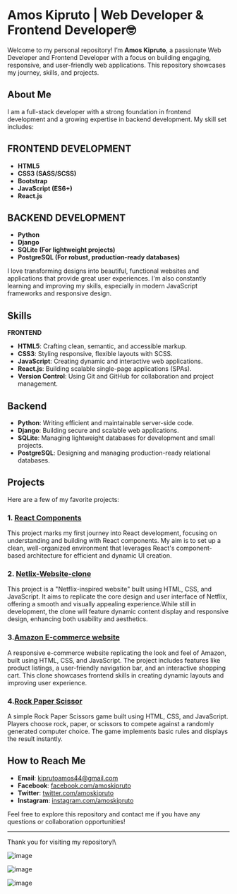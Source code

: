 # Amos Kipruto | Web Developer & Frontend Developer🤓

Welcome to my personal repository! I’m **Amos Kipruto**, a passionate Web Developer and Frontend Developer with a focus on building engaging, responsive, and user-friendly web applications. This repository showcases my journey, skills, and projects.

## About Me

I am a full-stack developer with a strong foundation in frontend development and a growing expertise in backend development. My skill set includes:

## FRONTEND DEVELOPMENT
- **HTML5**
- **CSS3 (SASS/SCSS)**
- **Bootstrap**
- **JavaScript (ES6+)**
- **React.js**

## BACKEND DEVELOPMENT
- **Python**
- **Django**
- **SQLite (For lightweight projects)**
- **PostgreSQL (For robust, production-ready databases)**

I love transforming designs into beautiful, functional websites and applications that provide great user experiences. I'm also constantly learning and improving my skills, especially in modern JavaScript frameworks and responsive design.

## Skills

 **FRONTEND**
- **HTML5**: Crafting clean, semantic, and accessible markup.
- **CSS3**: Styling responsive, flexible layouts with SCSS.
- **JavaScript**: Creating dynamic and interactive web applications.
- **React.js**: Building scalable single-page applications (SPAs).
- **Version Control**: Using Git and GitHub for collaboration and project management.


## Backend
- **Python**: Writing efficient and maintainable server-side code.
- **Django**: Building secure and scalable web applications.
- **SQLite**: Managing lightweight databases for development and small projects.
- **PostgreSQL**: Designing and managing production-ready relational databases.
  
 ## Projects

Here are a few of my favorite projects:

### 1. [React Components](https://github.com/DevAmo001/react-component)
This project marks my first journey into React development, focusing on understanding and building with React components. My aim is to set up a clean, well-organized environment that leverages React's component-based architecture for efficient and dynamic UI creation.
### 2. [Netlix-Website-clone](https://github.com/DevAmo001/Netflix-website-clone)
This project is a "Netflix-inspired website" built using HTML, CSS, and JavaScript. It aims to replicate the core design and user interface of Netflix, offering a smooth and visually appealing experience.While still in development, the clone will feature dynamic content display and responsive design, enhancing both usability and aesthetics.
### 3.[Amazon E-commerce website](https://github.com/DevAmo001/Amazon-project)
A responsive e-commerce website replicating the look and feel of Amazon, built using HTML, CSS, and JavaScript. The project includes features like product listings, a user-friendly navigation bar, and an interactive shopping cart. This clone showcases frontend skills in creating dynamic layouts and improving user experience.
### 4.[Rock Paper Scissor](https://github.com/DevAmo001/Rock-Paper-Scissor-Game)
A simple Rock Paper Scissors game built using HTML, CSS, and JavaScript. Players choose rock, paper, or scissors to compete against a randomly generated computer choice. The game implements basic rules and displays the result instantly.

## How to Reach Me

- **Email**: kiprutoamos44@gmail.com
- **Facebook**: [facebook.com/amoskipruto](https://www.facebook.com/amos.brown.98031)
- **Twitter**: [twitter.com/amoskipruto](https://x.com/amos2554brown?t=BhlBO74q1T54N7mGkzugaA&s=09)
- **Instagram**: [instagram.com/amoskipruto](https://www.instagram.com/amoskenbrown?igsh=NHUyNGpjeWg3dGFn)

Feel free to explore this repository and contact me if you have any questions or collaboration opportunities!

---

Thank you for visiting my repository!\

![image](https://github.com/user-attachments/assets/5f740458-b9a3-4b52-80fd-29d29cf12d0f)

![image](https://github.com/user-attachments/assets/a4e6237c-7d5c-4b73-9b63-7af1b1b2b04d)

![image](https://github.com/user-attachments/assets/370b8b62-652e-4972-a3b3-a3248d4e8407)





